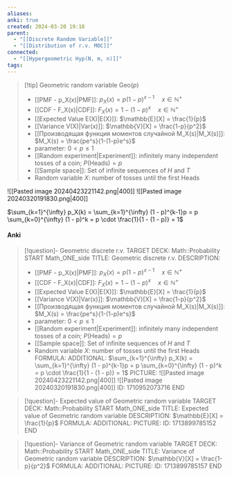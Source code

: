 ```yaml
---
aliases: 
anki: true
created: 2024-03-20 19:18
parent:
  - "[[Discrete Random Variable]]"
  - "[[Distribution of r.v. MOC]]"
connected:
  - "[[Hypergeometric Hyp(N, m, n)]]"
tags:
---
```


> [!tip] Geometric random variable $\text{Geo}(p)$ 
> - [[PMF - p_X(x)|PMF]]: $p_X(x) = p(1-p)^{x-1} \quad x \in \mathbb{N}^+$
> - [[CDF - F_X(x)|CDF]]: $F_X(x) = 1-(1-p)^x \quad x \in \mathbb{N}^+$
> - [[Expected Value E(X)|E(X)]]: $\mathbb{E}[X] = \frac{1}{p}$
> - [[Variance V(X)|Var(x)]]: $\mathbb{V}[X] = \frac{1-p}{p^2}$
> - [[Производящая функция моментов случайной M_X(s)|M_X(s)]]: $M_X(s) = \frac{pe^s}{1-(1-p)e^s}$  
> - parameter: $0 < p \leq 1$
> - [[Random experiment|Experiment]]: infinitely many independent tosses of a coin; $P(\text{Heads}) = p$
> - [[Sample space]]: Set of infinite sequences of $H$ and $T$
> - Random variable $X$: number of tosses until the first Heads

![[Pasted image 20240423221142.png|400]]
![[Pasted image 20240320191830.png|400]]


$\sum_{k=1}^{\infty} p_X(k) = \sum_{k=1}^{\infty} (1 - p)^{k-1}p = p \sum_{k=0}^{\infty} (1 - p)^k = p \cdot \frac{1}{1 - (1 - p)} = 1$

#### Anki
> [!question]- Geometric discrete r.v.
TARGET DECK: Math::Probability 
START
Math_ONE_side
TITLE: Geometric discrete r.v.
DESCRIPTION: 
> - [[PMF - p_X(x)|PMF]]: $p_X(x) = p(1-p)^{x-1} \quad x \in \mathbb{N}^+$
> - [[CDF - F_X(x)|CDF]]: $F_X(x) = 1-(1-p)^x \quad x \in \mathbb{N}^+$
> - [[Expected Value E(X)|E(X)]]: $\mathbb{E}[X] = \frac{1}{p}$
> - [[Variance V(X)|Var(x)]]: $\mathbb{V}[X] = \frac{1-p}{p^2}$
> - [[Производящая функция моментов случайной M_X(s)|M_X(s)]]: $M_X(s) = \frac{pe^s}{1-(1-p)e^s}$  
> - parameter: $0 < p \leq 1$
> - [[Random experiment|Experiment]]: infinitely many independent tosses of a coin; $P(\text{Heads}) = p$
> - [[Sample space]]: Set of infinite sequences of $H$ and $T$
> - Random variable $X$: number of tosses until the first Heads
FORMULA: 
ADDITIONAL: $\sum_{k=1}^{\infty} p_X(k) = \sum_{k=1}^{\infty} (1 - p)^{k-1}p = p \sum_{k=0}^{\infty} (1 - p)^k = p \cdot \frac{1}{1 - (1 - p)} = 1$
PICTURE: 
![[Pasted image 20240423221142.png|400]]
![[Pasted image 20240320191830.png|400]]
ID: 1710952073716
END

> [!question]- Expected value of Geometric random variable
TARGET DECK: Math::Probability
START
Math_ONE_side
TITLE: Expected value of Geometric random variable
DESCRIPTION: $\mathbb{E}[X] = \frac{1}{p}$
FORMULA: 
ADDITIONAL:
PICTURE:
ID: 1713899785152
END

> [!question]- Variance of Geometric random variable
TARGET DECK: Math::Probability
START
Math_ONE_side
TITLE: Variance of Geometric random variable
DESCRIPTION: $\mathbb{V}[X] = \frac{1-p}{p^2}$
FORMULA: 
ADDITIONAL:
PICTURE:
ID: 1713899785157
END
